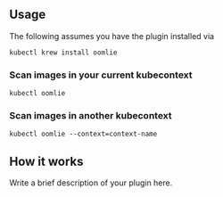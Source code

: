 
## Usage
The following assumes you have the plugin installed via

```shell
kubectl krew install oomlie
```

### Scan images in your current kubecontext

```shell
kubectl oomlie
```

### Scan images in another kubecontext

```shell
kubectl oomlie --context=context-name
```

## How it works
Write a brief description of your plugin here.
